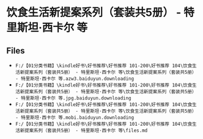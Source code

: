 # 饮食生活新提案系列（套装共5册） - 特里斯坦·西卡尔 等

## Files

- `F:/【01分类书籍】\kindle好书\好书推荐\好书推荐 101-200\好书推荐 104\饮食生活新提案系列（套装共5册） - 特里斯坦·西卡尔 等\饮食生活新提案系列（套装共5册） - 特里斯坦·西卡尔 等.azw3.baiduyun.downloading`
- `F:/【01分类书籍】\kindle好书\好书推荐\好书推荐 101-200\好书推荐 104\饮食生活新提案系列（套装共5册） - 特里斯坦·西卡尔 等\饮食生活新提案系列（套装共5册） - 特里斯坦·西卡尔 等.jpg.baiduyun.downloading`
- `F:/【01分类书籍】\kindle好书\好书推荐\好书推荐 101-200\好书推荐 104\饮食生活新提案系列（套装共5册） - 特里斯坦·西卡尔 等\饮食生活新提案系列（套装共5册） - 特里斯坦·西卡尔 等.mobi.baiduyun.downloading`
- `F:/【01分类书籍】\kindle好书\好书推荐\好书推荐 101-200\好书推荐 104\饮食生活新提案系列（套装共5册） - 特里斯坦·西卡尔 等\files.md`
